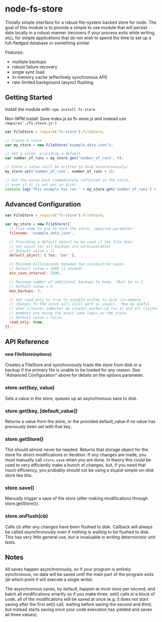 node-fs-store
=============

Trivially simple interface for a robust file-system backed store for node.  The
goal of this module is to provide a simple to use module that will persist data
locally in a robust manner (recovers if your process exits while writing, etc),
for simple applications that do not wish to spend the time to set up a
full-fledged database or something similar.

Features:
* multiple backups
* robust failure recovery
* single sync load
* in-memory cache (effectively synchronous API)
* rate-limited background (async) flushing

## Getting Started
Install the module with: `npm install fs-store`

Non-NPM install: Save index.js as fs-store.js and instead use `require('./fs-store.js')`

```javascript
var FileStore = require('fs-store').FileStore;

// Create a store
var my_store = new FileStore('example_data.json');

// Get a value, providing a default
var number_of_runs = my_store.get('number_of_runs', 0);

// Store a value (will be written to disk asynchronously)
my_store.set('number_of_runs', number_of_runs + 1);

// Get the value back (immediately reflected in the store,
// even if it is not yet on disk)
console.log('This example has run ' + my_store.get('number_of_runs') + ' time(s)');
```

## Advanced Configuration
```javascript
var FileStore = require('fs-store').FileStore;

var my_store = new FileStore({
  // File name to use to back the store, required parameter
  filename: 'example_data.json',

  // Providing a default object to be used if the file does
  // not exist (or all backups are unrecoverable)
  // Default value = {}
  default_object: { foo: 'bar' },

  // Minimum milliseconds between two consecutive saves
  // Default value = 1000 (1 second)
  min_save_interval: 2500,

  // Maximum number of additional backups to keep.  Must be >= 1
  // Default value = 3
  max_backups: 3,

  // Set read_only to true to disable writes to disk (in-memory
  // changes to the store will still work as usual).  May be useful
  // when (cluster.isWorker && cluster.worker.id !== 1) and all cluster
  // members are doing the exact same logic on the store.
  // Default value = false;
  read_only: true,
});
```

## API Reference

#### new FileStore(options)
Creates a FileStore and synchronously loads the store from disk or a backup if the primary file is unable to be loaded for any reason.  See "Advanced Configuration" above for details on the options parameter.

### store.set(key, value)
Sets a value in the store, queues up an asynchronous save to disk.

### store.get(key, [default_value])
Returns a value from the store, or the provided default_value if no value has previously been set with that key.

### store.getStore()
This should almost never be needed.  Returns that storage object for the store for direct modifications or iteration.  If any changes are made, you must manually call `store.save` when you are done.  In theory this could be used to very efficiently make a bunch of changes, but, if you need that much efficiency, you probably should not be using a stupid-simple on-disk store like this.

### store.save()
Manually trigger a save of the store (after making modifications through store.getStore()).

### store.onFlush(cb)
Calls cb after any changes have been flushed to disk.  Callback will always be called asynchronously even if nothing is waiting to be flushed to disk.  This has very little general use, but is invaluable in writing deterministic unit tests.

## Notes
All saves happen asynchronously, so if your program is entirely synchronous, no
data will be saved until the main part of the program exits (at which point it
will execute a single write).

The asynchronous saves, by default, happen at most once per second, and batch
all modifications smartly so if you make three .set() calls in a block of
code, all of the modifications will be saved at once (e.g. it does not start
saving after the first set() call, waiting before saving the second and third,
but instead starts saving once your code execution has yielded and saves all
three values).

